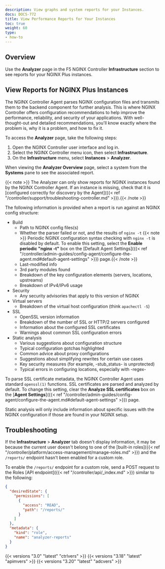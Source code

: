 ```yaml
---
description: View graphs and system reports for your Instances.
docs: DOCS-772
title: View Performance Reports for Your Instances
toc: true
weight: 60
type:
- how-to
---
```


## Overview

Use the **Analyzer** page in the F5 NGINX Controller **Infrastructure** section to see reports for your NGINX Plus instances.

## View Reports for NGINX Plus Instances

The NGINX Controller Agent parses NGINX configuration files and transmits them to the backend component for further analysis. This is where NGINX Controller offers configuration recommendations to help improve the performance, reliability, and security of your applications. With well-thought-out and detailed recommendations, you'll know exactly where the problem is, why it is a problem, and how to fix it.

To access the **Analyzer** page, take the following steps:

1. Open the NGINX Controller user interface and log in.
2. Select the NGINX Controller menu icon, then select **Infrastructure**.
3. On the **Infrastructure** menu, select **Instances** > **Analyzer**.

When viewing the **Analyzer Overview** page, select a system from the **Systems** pane to see the associated report.

{{< note >}} The Analyzer can only show reports for NGINX instances found by the NGINX Controller Agent. If an instance is missing, check that it is [configured correctly for discovery by the Agent]({{< ref "/controller/support/troubleshooting-controller.md" >}}).{{< /note >}}

The following information is provided when a report is run against an NGINX config structure:

- Build
  - Path to NGINX config files(s)
  - Whether the parser failed or not, and the results of `nginx -t`
      {{< note >}} Periodic NGINX configuration syntax checking with `nginx -t` is disabled by default. To enable this setting, select the **Enable periodic "nginx -t"** box on the [Default Agent Settings]({{< ref "/controller/admin-guides/config-agent/configure-the-agent.md#default-agent-settings" >}}) page.{{< /note >}}
  - Last-modified info
  - 3rd party modules found
  - Breakdown of the key configuration elements (servers, locations, upstreams)
  - Breakdown of IPv4/IPv6 usage
- Security
  - Any security advisories that apply to this version of NGINX
- Virtual servers
  - Breakdown of the virtual host configuration (think `apachectl -S`)
- SSL
  - OpenSSL version information
  - Breakdown of the number of SSL or HTTP/2 servers configured
  - Information about the configured SSL certificates
  - Warnings about common SSL configuration errors
- Static analysis
  - Various suggestions about configuration structure
  - Typical configuration gotchas highlighted
  - Common advice about proxy configurations
  - Suggestions about simplifying rewrites for certain use cases
  - Key security measures (for example, -stub_status- is unprotected)
  - Typical errors in configuring locations, especially with -regex-

To parse SSL certificate metadata, the NGINX Controller Agent uses standard `openssl(1)` functions. SSL certificates are parsed and analyzed by default. To change this setting, clear the **Analyze SSL certificates** box on the [**Agent Settings**]({{< ref "/controller/admin-guides/config-agent/configure-the-agent.md#default-agent-settings" >}}) page.

Static analysis will only include information about specific issues with the NGINX configuration if those are found in your NGINX setup.

## Troubleshooting

If the **Infrastructure** > **Analyzer** tab doesn't display information, it may be because the current user doesn't belong to one of the [built-in roles]({{< ref "/controller/platform/access-management/manage-roles.md" >}}) and the `/reports/` endpoint hasn't been enabled for a custom role.

To enable the `/reports/` endpoint for a custom role, send a POST request to the Roles [API endpoint]({{< ref "/controller/api/_index.md" >}}) similar to the following:

```json
{
  "desiredState": {
    "permissions": [
      {
        "access": "READ",
        "path": "/reports/"
      }
    ]
  },
  "metadata": {
    "kind": "role",
    "name": "analyzer-reports"
  }
}
```

{{< versions "3.0" "latest" "ctrlvers" >}}
{{< versions "3.18" "latest" "apimvers" >}}
{{< versions "3.20" "latest" "adcvers" >}}
